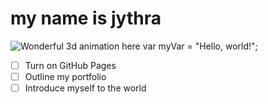 # my name is jythra
![Wonderful 3d animation here](https://github.com/jythra19/symmetrical-fiesta/assets/145373418/4ddfa5ca-c697-46b7-83db-4691a12482cd)
var myVar = "Hello, world!";
- [ ] Turn on GitHub Pages
- [ ] Outline my portfolio
- [ ] Introduce myself to the world
